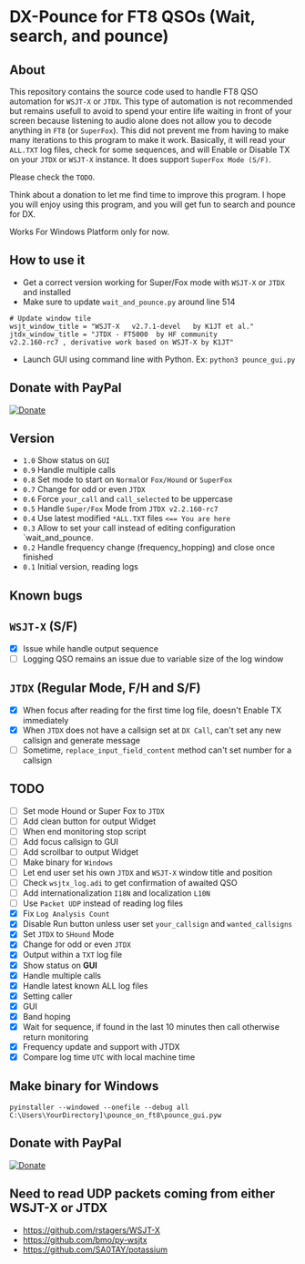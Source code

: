 # DX-Pounce for FT8 QSOs (Wait, search, and pounce)

## About

This repository contains the source code used to handle FT8 QSO automation for `WSJT-X` or `JTDX`. This type of automation is not recommended but remains usefull to avoid to spend your entire life waiting in front of your screen because listening to audio alone does not allow you to decode anything in `FT8` (or `SuperFox`). This did not prevent me from having to make many iterations to this program to make it work. Basically, it will read your `ALL.TXT` log files, check for some sequences, and will Enable or Disable TX on your `JTDX` or `WSJT-X` instance. It does support `SuperFox Mode (S/F)`.

Please check the `TODO`.

Think about a donation to let me find time to improve this program. I hope you will enjoy using this program, and you will get fun to search and pounce for DX. 

Works For Windows Platform only for now.

## How to use it

- Get a correct version working for Super/Fox mode with `WSJT-X` or `JTDX` and installed
- Make sure to update `wait_and_pounce.py` around line 514
```
# Update window tile
wsjt_window_title = "WSJT-X   v2.7.1-devel   by K1JT et al."
jtdx_window_title = "JTDX - FT5000  by HF community                                         v2.2.160-rc7 , derivative work based on WSJT-X by K1JT"
```
- Launch GUI using command line with Python. Ex: `python3 pounce_gui.py`

## Donate with PayPal

[![Donate](https://img.shields.io/badge/Donate-PayPal-green.svg)](https://www.paypal.com/cgi-bin/webscr?cmd=_s-xclick&hosted_button_id=R4HK9ZTUPYHSL)

## Version

- `1.0` Show status on `GUI`
- `0.9` Handle multiple calls
- `0.8` Set mode to start on `Normal`or `Fox/Hound` or `SuperFox`
- `0.7` Change for odd or even `JTDX`
- `0.6` Force `your_call` and `call_selected` to be uppercase
- `0.5` Handle `Super/Fox` Mode from `JTDX v2.2.160-rc7`
- `0.4` Use latest modified `*ALL.TXT` files `<== You are here`
- `0.3` Allow to set your call instead of editing configuration `wait_and_pounce.
- `0.2` Handle frequency change (frequency_hopping) and close once finished
- `0.1` Initial version, reading logs

## Known bugs

## `WSJT-X` (S/F)
- [x] Issue while handle output sequence
- [ ] Logging QSO remains an issue due to variable size of the log window

## `JTDX` (Regular Mode, F/H and S/F)
- [x] When focus after reading for the first time log file, doesn't Enable TX immediately
- [x] When `JTDX` does not have a callsign set at `DX Call`, can't set any new callsign and generate message
- [ ] Sometime, `replace_input_field_content` method can't set number for a callsign

## TODO
- [ ] Set mode Hound or Super Fox to `JTDX`
- [ ] Add clean button for output Widget
- [ ] When end monitoring stop script
- [ ] Add focus callsign to GUI
- [ ] Add scrollbar to output Widget
- [ ] Make binary for `Windows`
- [ ] Let end user set his own `JTDX` and `WSJT-X` window title and position
- [ ] Check `wsjtx_log.adi` to get confirmation of awaited QSO
- [ ] Add internationalization `I18N` and localization `L10N`
- [ ] Use `Packet UDP` instead of reading log files
- [x] Fix `Log Analysis Count`
- [x] Disable Run button unless user set `your_callsign` and `wanted_callsigns`
- [x] Set `JTDX` to `SHound` Mode
- [x] Change for odd or even `JTDX`
- [x] Output within a `TXT` log file
- [x] Show status on __GUI__
- [x] Handle multiple calls
- [x] Handle latest known ALL log files
- [x] Setting caller
- [x] GUI
- [x] Band hoping 
- [x] Wait for sequence, if found in the last 10 minutes then call otherwise return monitoring
- [x] Frequency update and support with JTDX
- [x] Compare log time `UTC` with local machine time

## Make binary for Windows

```pyinstaller --windowed --onefile --debug all C:\Users\YourDirectory]\pounce_on_ft8\pounce_gui.pyw```

## Donate with PayPal

[![Donate](https://img.shields.io/badge/Donate-PayPal-green.svg)](https://www.paypal.com/cgi-bin/webscr?cmd=_s-xclick&hosted_button_id=R4HK9ZTUPYHSL)

## Need to read UDP packets coming from either WSJT-X or JTDX

- https://github.com/rstagers/WSJT-X
- https://github.com/bmo/py-wsjtx
- https://github.com/SA0TAY/potassium
